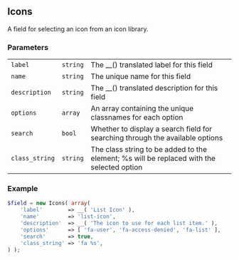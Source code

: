## Icons

A field for selecting an icon from an icon library.

### Parameters

||||
|---|---|---|
| `label`       | `string` | The __() translated label for this field       |
| `name`        | `string` | The unique name for this field                 |
| `description` | `string` | The __() translated description for this field |
| `options` | `array` | An array containing the unique classnames for each option |
| `search` | `bool` | Whether to display a search field for searching through the available options |
| `class_string` | `string` | The class string to be added to the element; %s will be replaced with the selected option |

### Example

```php
$field = new Icons( array(
    'label'        => __( 'List Icon' ),
    'name'         => 'list-icon',
    'description'  => __( 'The icon to use for each list item.' ),
    'options'      => [ 'fa-user', 'fa-access-denied', 'fa-list' ],
    'search'       => true,
    'class_string' => 'fa %s',
) );
```